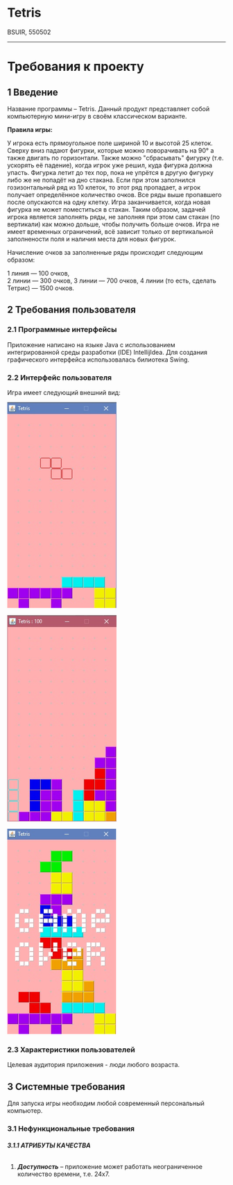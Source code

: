 # Tetris
BSUIR, 550502
***

# **Требования к проекту**
## **1 Введение**
Название программы – Tetris. 
Данный продукт представляет собой компьютерную мини-игру в своём классическом варианте.

**Правила игры:**

У игрока есть прямоугольное поле шириной 10 и высотой 25 клеток. Сверху вниз падают фигурки, которые можно поворачивать на  90° а также двигать по горизонтали. 
Также можно "сбрасывать" фигурку (т.е. ускорять её падение), когда игрок уже решил, куда фигурка должна упасть. Фигурка летит до тех пор, пока не упрётся в
другую фигурку либо же не попадёт на дно стакана. Если при этом заполнился гозизонтальный ряд из 10 клеток, то этот ряд пропадает, а игрок получает определённое 
количество очков. Все ряды выше пропавшего после опускаются на одну клетку. Игра заканчивается, когда новая фигурка не может поместиться в стакан. 
Таким образом, задачей игрока является заполнять ряды, не заполняя при этом сам стакан (по вертикали) как можно дольше, чтобы получить больше очков. 
Игра не имеет временных ограничений, всё зависит только от вертикальной заполнености поля и наличия места для новых фигурок. 

Начисление очков за заполненные ряды происходит следующим образом: 

1 линия — 100 очков,  
2 линии — 300 очков, 
3 линии — 700 очков, 
4 линии (то есть, сделать Тетрис) — 1500 очков.

## **2 Требования пользователя**
### **2.1 Программные интерфейсы**
Приложение написано на языке Java с использованием интегрированной среды разработки (IDE) IntellijIdea.
Для создания графического интерфейса использовалась билиотека Swing.

### **2.2 Интерфейс пользователя**
Игра имеет следующий внешний вид:

![alt-текст](https://github.com/OlgaBondareva/Tetris/blob/master/Documentation/Images/tetris.jpg "Внешний вид игры")

![alt-текст](https://github.com/OlgaBondareva/Tetris/blob/master/Documentation/Images/tetris1.jpg "Внешний вид игры")

![alt-текст](https://github.com/OlgaBondareva/Tetris/blob/master/Documentation/Images/gameOver.jpg "Game Over")

### **2.3 Характеристики пользователей**
Целевая аудитория приложения - люди любого возраста.

## **3 Системные требования**
Для запуска игры необходим любой современный персональный компьютер. 

### **3.1 Нефункциональные требования**
###### **3.1.1 АТРИБУТЫ КАЧЕСТВА**
1. **_Доступность_** – приложение может работать неограниченное количество времени, т.е. 24x7.

